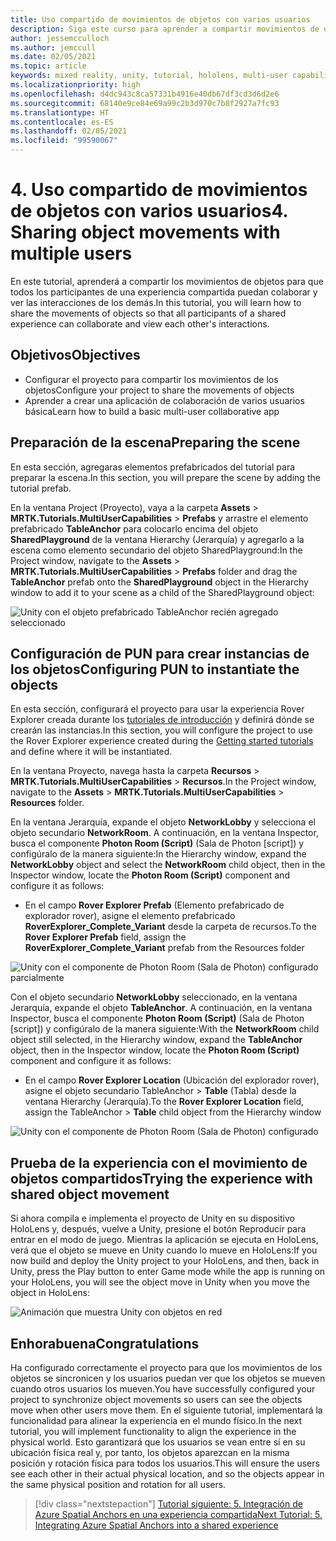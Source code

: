 ```yaml
---
title: Uso compartido de movimientos de objetos con varios usuarios
description: Siga este curso para aprender a compartir movimientos de objetos con varios usuarios en una aplicación de HoloLens 2.
author: jessemcculloch
ms.author: jemccull
ms.date: 02/05/2021
ms.topic: article
keywords: mixed reality, unity, tutorial, hololens, multi-user capabilities, Photon, MRTK, mixed reality toolkit, UWP, Azure spatial anchors
ms.localizationpriority: high
ms.openlocfilehash: d4dc943c8ca57331b4916e40db67df3cd3d6d2e6
ms.sourcegitcommit: 68140e9ce84e69a99c2b3d970c7b8f2927a7fc93
ms.translationtype: HT
ms.contentlocale: es-ES
ms.lasthandoff: 02/05/2021
ms.locfileid: "99590067"
---
```

# <a name="4-sharing-object-movements-with-multiple-users"></a><span data-ttu-id="ab411-104">4. Uso compartido de movimientos de objetos con varios usuarios</span><span class="sxs-lookup"><span data-stu-id="ab411-104">4. Sharing object movements with multiple users</span></span>

<span data-ttu-id="ab411-105">En este tutorial, aprenderá a compartir los movimientos de objetos para que todos los participantes de una experiencia compartida puedan colaborar y ver las interacciones de los demás.</span><span class="sxs-lookup"><span data-stu-id="ab411-105">In this tutorial, you will learn how to share the movements of objects so that all participants of a shared experience can collaborate and view each other's interactions.</span></span>

## <a name="objectives"></a><span data-ttu-id="ab411-106">Objetivos</span><span class="sxs-lookup"><span data-stu-id="ab411-106">Objectives</span></span>

* <span data-ttu-id="ab411-107">Configurar el proyecto para compartir los movimientos de los objetos</span><span class="sxs-lookup"><span data-stu-id="ab411-107">Configure your project to share the movements of objects</span></span>
* <span data-ttu-id="ab411-108">Aprender a crear una aplicación de colaboración de varios usuarios básica</span><span class="sxs-lookup"><span data-stu-id="ab411-108">Learn how to build a basic multi-user collaborative app</span></span>

## <a name="preparing-the-scene"></a><span data-ttu-id="ab411-109">Preparación de la escena</span><span class="sxs-lookup"><span data-stu-id="ab411-109">Preparing the scene</span></span>

<span data-ttu-id="ab411-110">En esta sección, agregaras elementos prefabricados del tutorial para preparar la escena.</span><span class="sxs-lookup"><span data-stu-id="ab411-110">In this section, you will prepare the scene by adding the tutorial prefab.</span></span>

<span data-ttu-id="ab411-111">En la ventana Project (Proyecto), vaya a la carpeta **Assets** > **MRTK.Tutorials.MultiUserCapabilities** > **Prefabs** y arrastre el elemento prefabricado **TableAnchor** para colocarlo encima del objeto **SharedPlayground** de la ventana Hierarchy (Jerarquía) y agregarlo a la escena como elemento secundario del objeto SharedPlayground:</span><span class="sxs-lookup"><span data-stu-id="ab411-111">In the Project window, navigate to the **Assets** > **MRTK.Tutorials.MultiUserCapabilities** > **Prefabs** folder and drag the **TableAnchor** prefab onto the **SharedPlayground** object in the Hierarchy window to add it to your scene as a child of the SharedPlayground object:</span></span>

![Unity con el objeto prefabricado TableAnchor recién agregado seleccionado](images/mr-learning-sharing/sharing-04-section1-step1-1.png)

## <a name="configuring-pun-to-instantiate-the-objects"></a><span data-ttu-id="ab411-113">Configuración de PUN para crear instancias de los objetos</span><span class="sxs-lookup"><span data-stu-id="ab411-113">Configuring PUN to instantiate the objects</span></span>

<span data-ttu-id="ab411-114">En esta sección, configurará el proyecto para usar la experiencia Rover Explorer creada durante los [tutoriales de introducción](mr-learning-base-01.md) y definirá dónde se crearán las instancias.</span><span class="sxs-lookup"><span data-stu-id="ab411-114">In this section, you will configure the project to use the Rover Explorer experience created during the [Getting started tutorials](mr-learning-base-01.md) and define where it will be instantiated.</span></span>

<span data-ttu-id="ab411-115">En la ventana Proyecto, navega hasta la carpeta **Recursos** > **MRTK.Tutorials.MultiUserCapabilities** > **Recursos**.</span><span class="sxs-lookup"><span data-stu-id="ab411-115">In the Project window, navigate to the **Assets** > **MRTK.Tutorials.MultiUserCapabilities** > **Resources** folder.</span></span>

<span data-ttu-id="ab411-116">En la ventana Jerarquía, expande el objeto **NetworkLobby** y selecciona el objeto secundario **NetworkRoom**. A continuación, en la ventana Inspector, busca el componente **Photon Room (Script)** (Sala de Photon [script]) y configúralo de la manera siguiente:</span><span class="sxs-lookup"><span data-stu-id="ab411-116">In the Hierarchy window, expand the **NetworkLobby** object and select the **NetworkRoom** child object, then in the Inspector window, locate the **Photon Room (Script)** component and configure it as follows:</span></span>

* <span data-ttu-id="ab411-117">En el campo **Rover Explorer Prefab** (Elemento prefabricado de explorador rover), asigne el elemento prefabricado **RoverExplorer_Complete_Variant** desde la carpeta de recursos.</span><span class="sxs-lookup"><span data-stu-id="ab411-117">To the **Rover Explorer Prefab** field, assign the **RoverExplorer_Complete_Variant** prefab from the Resources folder</span></span>

![Unity con el componente de Photon Room (Sala de Photon) configurado parcialmente](images/mr-learning-sharing/sharing-04-section2-step1-1.png)

<span data-ttu-id="ab411-119">Con el objeto secundario **NetworkLobby** seleccionado, en la ventana Jerarquía, expande el objeto **TableAnchor**. A continuación, en la ventana Inspector, busca el componente **Photon Room (Script)** (Sala de Photon [script]) y configúralo de la manera siguiente:</span><span class="sxs-lookup"><span data-stu-id="ab411-119">With the **NetworkRoom** child object still selected, in the Hierarchy window, expand the **TableAnchor** object, then in the Inspector window, locate the **Photon Room (Script)** component and configure it as follows:</span></span>

* <span data-ttu-id="ab411-120">En el campo **Rover Explorer Location** (Ubicación del explorador rover), asigne el objeto secundario TableAnchor > **Table** (Tabla) desde la ventana Hierarchy (Jerarquía).</span><span class="sxs-lookup"><span data-stu-id="ab411-120">To the **Rover Explorer Location** field, assign the TableAnchor > **Table** child object from the Hierarchy window</span></span>

![Unity con el componente de Photon Room (Sala de Photon) configurado](images/mr-learning-sharing/sharing-04-section2-step1-2.png)

## <a name="trying-the-experience-with-shared-object-movement"></a><span data-ttu-id="ab411-122">Prueba de la experiencia con el movimiento de objetos compartidos</span><span class="sxs-lookup"><span data-stu-id="ab411-122">Trying the experience with shared object movement</span></span>

<span data-ttu-id="ab411-123">Si ahora compila e implementa el proyecto de Unity en su dispositivo HoloLens y, después, vuelve a Unity, presione el botón Reproducir para entrar en el modo de juego. Mientras la aplicación se ejecuta en HoloLens, verá que el objeto se mueve en Unity cuando lo mueve en HoloLens:</span><span class="sxs-lookup"><span data-stu-id="ab411-123">If you now build and deploy the Unity project to your HoloLens, and then, back in Unity, press the Play button to enter Game mode while the app is running on your HoloLens, you will see the object move in Unity when you move the object in HoloLens:</span></span>

![Animación que muestra Unity con objetos en red](images/mr-learning-sharing/sharing-04-section3-step1-1.gif)

## <a name="congratulations"></a><span data-ttu-id="ab411-125">Enhorabuena</span><span class="sxs-lookup"><span data-stu-id="ab411-125">Congratulations</span></span>

<span data-ttu-id="ab411-126">Ha configurado correctamente el proyecto para que los movimientos de los objetos se sincronicen y los usuarios puedan ver que los objetos se mueven cuando otros usuarios los mueven.</span><span class="sxs-lookup"><span data-stu-id="ab411-126">You have successfully configured your project to synchronize object movements so users can see the objects move when other users move them.</span></span> <span data-ttu-id="ab411-127">En el siguiente tutorial, implementará la funcionalidad para alinear la experiencia en el mundo físico.</span><span class="sxs-lookup"><span data-stu-id="ab411-127">In the next tutorial, you will implement functionality to align the experience in the physical world.</span></span> <span data-ttu-id="ab411-128">Esto garantizará que los usuarios se vean entre sí en su ubicación física real y, por tanto, los objetos aparezcan en la misma posición y rotación física para todos los usuarios.</span><span class="sxs-lookup"><span data-stu-id="ab411-128">This will ensure the users see each other in their actual physical location, and so the objects appear in the same physical position and rotation for all users.</span></span>

> [!div class="nextstepaction"]
> [<span data-ttu-id="ab411-129">Tutorial siguiente: 5. Integración de Azure Spatial Anchors en una experiencia compartida</span><span class="sxs-lookup"><span data-stu-id="ab411-129">Next Tutorial: 5. Integrating Azure Spatial Anchors into a shared experience</span></span>](mr-learning-sharing-05.md)
